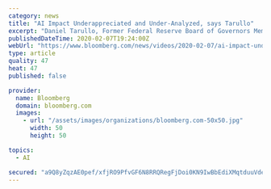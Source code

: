 ```yaml
---
category: news
title: "AI Impact Underappreciated and Under-Analyzed, says Tarullo"
excerpt: "Daniel Tarullo, Former Federal Reserve Board of Governors Member, analyzes the effect of animation on employment. He speaks with David Westin on \"Bloomberg Wall Street Week.\" (Source: Bloomberg)"
publishedDateTime: 2020-02-07T19:24:00Z
webUrl: "https://www.bloomberg.com/news/videos/2020-02-07/ai-impact-underappreciated-and-under-analyzed-says-tarullo-video"
type: article
quality: 47
heat: 47
published: false

provider:
  name: Bloomberg
  domain: bloomberg.com
  images:
    - url: "/assets/images/organizations/bloomberg.com-50x50.jpg"
      width: 50
      height: 50

topics:
  - AI

secured: "a9Q8yZqzAE0pef/xfjRO9PfvGF6N8RRQRegFjDoi0KN9IwBbEdiXMqtduuVdeIFTa8IxxZFGFh11/sIlVjFR2B2s91fPhQoQtOWPN+jiO5Jl1IqMUtAgwsCRE+9HLL4SCjvwbmiZ86jEk5yImLW+Hs91cCcoctMw2saRbF41eFVN+gB1jyYXVRR7KfYG2HcQDqFD8l7VgPEubDMmHCmp5L+Z7KcItGg4mDTR3fFz3TCKIW9MKegrEV4DemB80TOX8XuWQRISFOyHaJ+wiqTmVlnB/z6Bfwjnn2Yqz9WzoqMH6LfThnDXeIiSRx8GUFi2cPnKYP4vY/X5CJHSipnLdoIs98FG4jopQPi5L/IKypwsIU4eQNDNN5pmtc3RnFxhM19iCOqHqS00OkHOK8CUR2clyu9d1fcxxZnAVxjp5PPEQ206w/ACuAKk9hyIJ9HrDD7gqUPACHUAxQM1NVZUG4Xo5axj/3YyK4VOOvCZUi0=;yK2YFmYFEQw174T74Q6Rag=="
---
```


